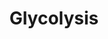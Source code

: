 ---
annotations:
- id: PW:0000640
  parent: classic metabolic pathway
  type: Pathway Ontology
  value: glycolysis pathway
- id: PW:0000002
  parent: classic metabolic pathway
  type: Pathway Ontology
  value: classic metabolic pathway
authors:
- Anwesha
- Sbohler
- AlexanderPico
- Egonw
description: This plant pathway represents the Glycolysis (cytosol). Glucose, originating
  from sucrose, and triose phosphates (originating from the Calvin cycle) enter the
  pathway to be converted into pyruvate. The series of reactions produced ATP and
  NADH.
last-edited: 2016-07-25
organisms:
- Populus trichocarpa
redirect_from:
- /index.php/Pathway:WP2862
- /instance/WP2862
- /instance/WP2862_rr124471
revision: r124471
schema-jsonld:
- '@context': https://schema.org/
  '@id': https://wikipathways.github.io/pathways/WP2862.html
  '@type': Dataset
  creator:
    '@type': Organization
    name: WikiPathways
  description: This plant pathway represents the Glycolysis (cytosol). Glucose, originating
    from sucrose, and triose phosphates (originating from the Calvin cycle) enter
    the pathway to be converted into pyruvate. The series of reactions produced ATP
    and NADH.
  keywords:
  - 1,3-bisphosphoglycerate
  - 2-phosphoglyceric acid
  - 3-phosphoglyceric acid
  - DHAP
  - NADP malic enzyme
  - fructose 1,6 Bisphosphate
  - fructose-1,6-bisphosphatase
  - fructose-1,6-bisphosphate aldolase
  - fructose-6-phosphate
  - glucose
  - glucose-6-phosphate
  - glyceraldehyde 3-phosphate
  - glyceraldehyde-3-phosphate dehydrogenase
  - malic acid
  - oxaloacetic acid
  - phosphoenolpyruvic acid
  - pyruvate
  - sucrose
  - triose phosphate isomerase
  license: CC0
  name: Glycolysis
seo: CreativeWork
title: Glycolysis
wpid: WP2862
---